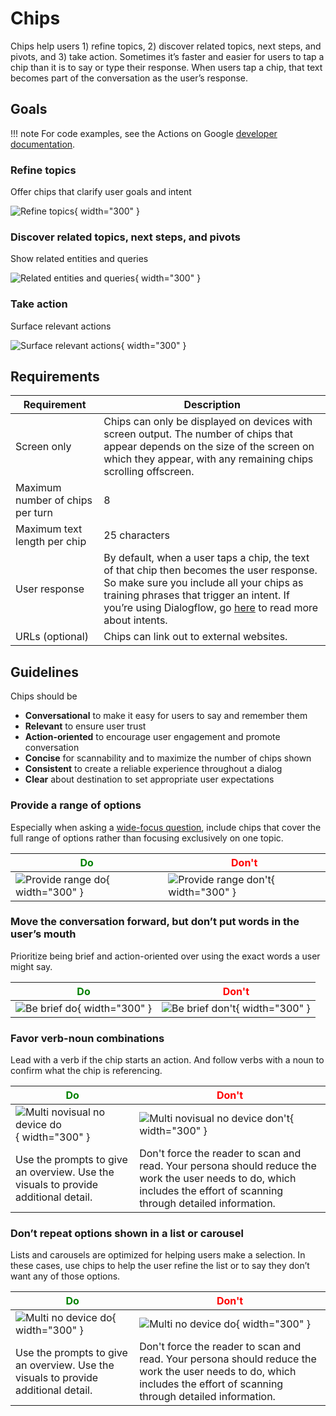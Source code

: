 # Chips

Chips help users 1) refine topics, 2) discover related topics, next steps, and
pivots, and 3) take action. Sometimes it’s faster and easier for users to tap a
chip than it is to say or type their response. When users tap a chip, that text
becomes part of the conversation as the user’s response.

## Goals

!!! note
    For code examples, see the Actions on Google
    [developer documentation](https://developers.google.com/assistant/df-asdk/responses#suggestion_chip).

### Refine topics

Offer chips that clarify user goals and intent

![Refine topics](../static/refine.png){ width="300" }

### Discover related topics, next steps, and pivots

Show related entities and queries

![Related entities and queries](../static/discover.png){ width="300" }

### Take action

Surface relevant actions

![Surface relevant actions](../static/relevantactions.png){ width="300" }

## Requirements

Requirement | Description
---|---
Screen only | Chips can only be displayed on devices with screen output. The number of chips that appear depends on the size of the screen on which they appear, with any remaining chips scrolling offscreen.
Maximum number of chips per turn | 8
Maximum text length per chip | 25 characters
User response | By default, when a user taps a chip, the text of that chip then becomes the user response. So make sure you include all your chips as training phrases that trigger an intent. If you’re using Dialogflow, go [here](https://cloud.google.com/dialogflow/cx/docs/concept/intent) to read more about intents.
URLs (optional) | Chips can link out to external websites.

## Guidelines

Chips should be

- **Conversational** to make it easy for users to say and remember them
- **Relevant** to ensure user trust
- **Action-oriented** to encourage user engagement and promote conversation
- **Concise** for scannability and to maximize the number of chips shown
- **Consistent** to create a reliable experience throughout a dialog
- **Clear** about destination to set appropriate user expectations

### Provide a range of options

Especially when asking a [wide-focus question](questions.md), include chips that
cover the full range of options rather than focusing exclusively on one topic.

<span style="color: green;">Do</span> | <span style="color: red;">Don't</span>
---|---
![Provide range do](../static/providerange-do.png){ width="300" } | ![Provide range don't](../static/providerange-dont.png){ width="300" }

### Move the conversation forward, but don’t put words in the user’s mouth

Prioritize being brief and action-oriented over using the exact words a user
might say.

<span style="color: green;">Do</span> | <span style="color: red;">Don't</span>
---|---
![Be brief do](../static/bebrief-do.png){ width="300" } | ![Be brief don't](../static/bebrief-dont.png){ width="300" }

### Favor verb-noun combinations

Lead with a verb if the chip starts an action. And follow verbs with a noun to
confirm what the chip is referencing.

<span style="color: green;">Do</span> | <span style="color: red;">Don't</span>
---|---
![Multi novisual no device do](../static/multi-novisual-no-device-do.png){ width="300" } | ![Multi novisual no device don't](../static/multi-novisual-no-device-dont.png){ width="300" }
Use the prompts to give an overview. Use the visuals to provide additional detail. | Don't force the reader to scan and read. Your persona should reduce the work the user needs to do, which includes the effort of scanning through detailed information.

### Don’t repeat options shown in a list or carousel

Lists and carousels are optimized for helping users make a selection. In these
cases, use chips to help the user refine the list or to say they don’t want any
of those options.

<span style="color: green;">Do</span> | <span style="color: red;">Don't</span>
---|---
![Multi no device do](../static/multi-no-device-do.png){ width="300" } | ![Multi no device do](../static/multi-no-device-dont.png){ width="300" }
Use the prompts to give an overview. Use the visuals to provide additional detail. | Don't force the reader to scan and read. Your persona should reduce the work the user needs to do, which includes the effort of scanning through detailed information.
